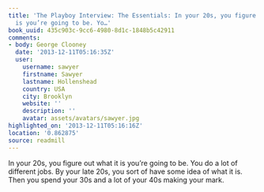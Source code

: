 ```yaml
---
title: 'The Playboy Interview: The Essentials: In your 20s, you figure out what it
  is you’re going to be. Yo…'
book_uuid: 435c903c-9cc6-4980-8d1c-1848b5c42911
comments:
- body: George Clooney
  date: '2013-12-11T05:16:35Z'
  user:
    username: sawyer
    firstname: Sawyer
    lastname: Hollenshead
    country: USA
    city: Brooklyn
    website: ''
    description: ''
    avatar: assets/avatars/sawyer.jpg
highlighted_on: '2013-12-11T05:16:16Z'
location: '0.862875'
source: readmill
---
```


In your 20s, you figure out what it is you’re going to be. You do a lot of different jobs. By your late 20s, you sort of have some idea of what it is. Then you spend your 30s and a lot of your 40s making your mark.